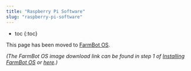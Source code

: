 ```yaml
---
title: "Raspberry Pi Software"
slug: "raspberry-pi-software"
---
```


* toc
{:toc}

This page has been moved to [FarmBot OS](farmbot-os.md).


*(The FarmBot OS image download link can be found in step 1 of [Installing FarmBot OS](farmbot-os.md#installing-farmbot-os) or [here](https://github.com/FarmBot/farmbot_os#floppy_disk-latest-os-image-downloads).)*
